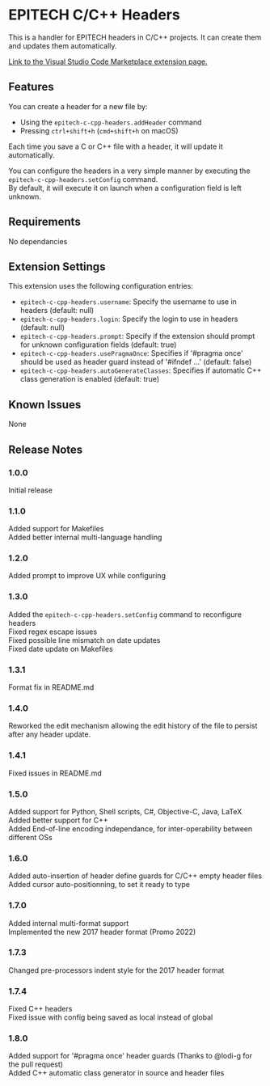 # EPITECH C/C++ Headers

This is a handler for EPITECH headers in C/C++ projects.
It can create them and updates them automatically.

[Link to the Visual Studio Code Marketplace extension page.](https://marketplace.visualstudio.com/items?itemName=nicolaspolomack.epitech-c-cpp-headers)

## Features

You can create a header for a new file by:
- Using the `epitech-c-cpp-headers.addHeader` command
- Pressing `ctrl+shift+h` (`cmd+shift+h` on macOS)

Each time you save a C or C++ file with a header, it will update it automatically.

You can configure the headers in a very simple manner by executing the `epitech-c-cpp-headers.setConfig` command.  
By default, it will execute it on launch when a configuration field is left unknown.

## Requirements

No dependancies

## Extension Settings

This extension uses the following configuration entries:

* `epitech-c-cpp-headers.username`: Specify the username to use in headers (default: null)
* `epitech-c-cpp-headers.login`: Specify the login to use in headers (default: null)
* `epitech-c-cpp-headers.prompt`: Specify if the extension should prompt for unknown configuration fields (default: true)
* `epitech-c-cpp-headers.usePragmaOnce`: Specifies if '#pragma once' should be used as header guard instead of '#ifndef ...' (default: false)
* `epitech-c-cpp-headers.autoGenerateClasses`: Specifies if automatic C++ class generation is enabled (default: true)

## Known Issues

None

## Release Notes

### 1.0.0

Initial release

### 1.1.0

Added support for Makefiles  
Added better internal multi-language handling

### 1.2.0

Added prompt to improve UX while configuring

### 1.3.0

Added the `epitech-c-cpp-headers.setConfig` command to reconfigure headers  
Fixed regex escape issues  
Fixed possible line mismatch on date updates  
Fixed date update on Makefiles

### 1.3.1

Format fix in README.md

### 1.4.0

Reworked the edit mechanism allowing the edit history of the file to persist after any header update.

### 1.4.1

Fixed issues in README.md

### 1.5.0

Added support for Python, Shell scripts, C#, Objective-C, Java, LaTeX  
Added better support for C++  
Added End-of-line encoding independance, for inter-operability between different OSs  

### 1.6.0

Added auto-insertion of header define guards for C/C++ empty header files  
Added cursor auto-positionning, to set it ready to type  

### 1.7.0

Added internal multi-format support  
Implemented the new 2017 header format (Promo 2022)  

### 1.7.3

Changed pre-processors indent style for the 2017 header format  

### 1.7.4

Fixed C++ headers  
Fixed issue with config being saved as local instead of global  

### 1.8.0

Added support for '#pragma once' header guards (Thanks to @lodi-g for the pull request)  
Added C++ automatic class generator in source and header files  
